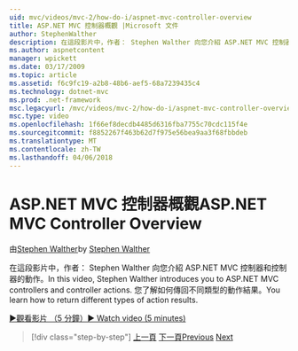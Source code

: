 ```yaml
---
uid: mvc/videos/mvc-2/how-do-i/aspnet-mvc-controller-overview
title: ASP.NET MVC 控制器概觀 |Microsoft 文件
author: StephenWalther
description: 在這段影片中，作者： Stephen Walther 向您介紹 ASP.NET MVC 控制器和控制器的動作。 您了解如何傳回不同類型的動作結果。
ms.author: aspnetcontent
manager: wpickett
ms.date: 03/17/2009
ms.topic: article
ms.assetid: f6c9fc19-a2b8-48b6-aef5-68a7239435c4
ms.technology: dotnet-mvc
ms.prod: .net-framework
msc.legacyurl: /mvc/videos/mvc-2/how-do-i/aspnet-mvc-controller-overview
msc.type: video
ms.openlocfilehash: 1f66ef8decdb4485d6316fba7755c70cdc115f4e
ms.sourcegitcommit: f8852267f463b62d7f975e56bea9aa3f68fbbdeb
ms.translationtype: MT
ms.contentlocale: zh-TW
ms.lasthandoff: 04/06/2018
---
```

<a name="aspnet-mvc-controller-overview"></a><span data-ttu-id="8d23b-104">ASP.NET MVC 控制器概觀</span><span class="sxs-lookup"><span data-stu-id="8d23b-104">ASP.NET MVC Controller Overview</span></span>
====================
<span data-ttu-id="8d23b-105">由[Stephen Walther](https://github.com/StephenWalther)</span><span class="sxs-lookup"><span data-stu-id="8d23b-105">by [Stephen Walther](https://github.com/StephenWalther)</span></span>

<span data-ttu-id="8d23b-106">在這段影片中，作者： Stephen Walther 向您介紹 ASP.NET MVC 控制器和控制器的動作。</span><span class="sxs-lookup"><span data-stu-id="8d23b-106">In this video, Stephen Walther introduces you to ASP.NET MVC controllers and controller actions.</span></span> <span data-ttu-id="8d23b-107">您了解如何傳回不同類型的動作結果。</span><span class="sxs-lookup"><span data-stu-id="8d23b-107">You learn how to return different types of action results.</span></span>

[<span data-ttu-id="8d23b-108">&#9654;觀看影片 （5 分鐘）</span><span class="sxs-lookup"><span data-stu-id="8d23b-108">&#9654; Watch video (5 minutes)</span></span>](https://channel9.msdn.com/Blogs/ASP-NET-Site-Videos/aspnet-mvc-controller-overview)

> [!div class="step-by-step"]
> <span data-ttu-id="8d23b-109">[上一頁](understanding-models-views-and-controllers.md)
> [下一頁](understanding-controllers-controller-actions-and-action-results.md)</span><span class="sxs-lookup"><span data-stu-id="8d23b-109">[Previous](understanding-models-views-and-controllers.md)
[Next](understanding-controllers-controller-actions-and-action-results.md)</span></span>
